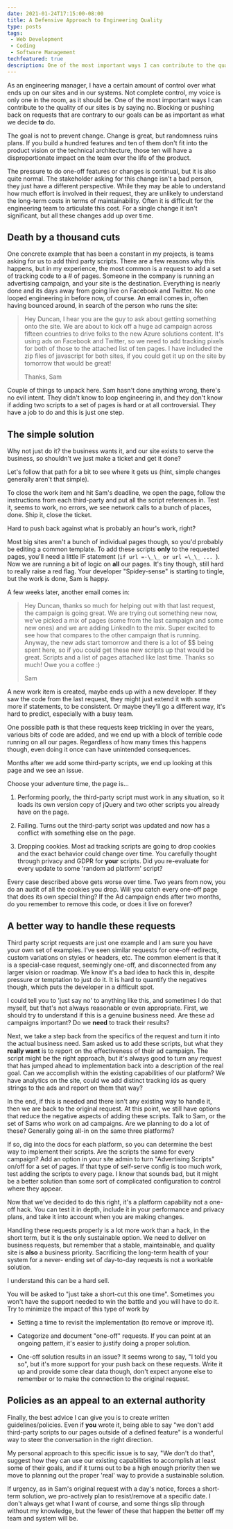 ```yaml
---
date: 2021-01-24T17:15:00-08:00
title: A Defensive Approach to Engineering Quality
type: posts
tags:
 - Web Development
 - Coding
 - Software Management
techfeatured: true
description: One of the most important ways I can contribute to the quality of our sites is by saying no.
---
```

As an engineering manager, I have a certain amount of control over what
ends up on our sites and in our systems. Not complete control, my voice
is only one in the room, as it should be. One of the most important ways
I can contribute to the quality of our sites is by saying no. Blocking
or pushing back on requests that are contrary to our goals can be as
important as what we decide **to** do.

The goal is not to prevent change. Change is great, but randomness ruins
plans. If you build a hundred features and ten of them don't fit into
the product vision or the technical architecture, those ten will have a
disproportionate impact on the team over the life of the product.

The pressure to do one-off features or changes is continual, but it is
also quite normal. The stakeholder asking for this change isn't a bad
person, they just have a different perspective. While they may be able
to understand how much effort is involved in their request, they are
unlikely to understand the long-term costs in terms of maintainability.
Often it is difficult for the engineering team to articulate this cost.
For a single change it isn\'t significant, but all these changes add up
over time.

## Death by a thousand cuts

One concrete example that has been a constant in my projects, is teams
asking for us to add third party scripts. There are a few reasons why
this happens, but in my experience, the most common is a request to add
a set of tracking code to a \# of pages. Someone in the company is
running an advertising campaign, and your site is the destination.
Everything is nearly done and its days away from going live on Facebook
and Twitter. No one looped engineering in before now, of course. An
email comes in, often having bounced around, in search of the person who
runs the site:

> Hey Duncan, I hear you are the guy to ask about getting something onto
> the site. We are about to kick off a huge ad campaign across fifteen
> countries to drive folks to the new Azure solutions content. It's
> using ads on Facebook and Twitter, so we need to add tracking pixels
> for both of those to the attached list of ten pages. I have included
> the zip files of javascript for both sites, if you could get it up on
> the site by tomorrow that would be great!
>
> Thanks, Sam

Couple of things to unpack here. Sam hasn\'t done anything wrong,
there\'s no evil intent. They didn\'t know to loop engineering in, and
they don\'t know if adding two scripts to a set of pages is hard or at
all controversial. They have a job to do and this is just one step.

## The simple solution

Why not just do it? the business wants it, and our site exists to serve
the business, so shouldn\'t we just make a ticket and get it done?

Let's follow that path for a bit to see where it gets us (hint, simple
changes generally aren\'t that simple).

To close the work item and hit Sam\'s deadline, we open the page, follow
the instructions from each third-party and put all the script references
in. Test it, seems to work, no errors, we see network calls to a bunch
of places, done. Ship it, close the ticket.

Hard to push back against what is probably an hour\'s work, right?

Most big sites aren\'t a bunch of individual pages though, so you\'d
probably be editing a common template. To add these scripts **only** to
the requested pages, you\'ll need a little IF statement (`if url =-\_\_
or url =\_\_ ... `). Now we are running a bit of logic on **all** our
pages. It\'s tiny though, still hard to really raise a red flag. Your
developer "Spidey-sense" is starting to tingle, but the work is done,
Sam is happy.

A few weeks later, another email comes in:

> Hey Duncan, thanks so much for helping out with that last request, the
> campaign is going great. We are trying out something new now, we've
> picked a mix of pages (some from the last campaign and some new ones)
> and we are adding LinkedIn to the mix. Super excited to see how that
> compares to the other campaign that is running. Anyway, the new ads
> start tomorrow and there is a lot of \$\$ being spent here, so if you
> could get these new scripts up that would be great. Scripts and a list
> of pages attached like last time. Thanks so much! Owe you a coffee :)
>
> Sam

A new work item is created, maybe ends up with a new developer. If they
saw the code from the last request, they might just extend it with some
more if statements, to be consistent. Or maybe they'll go a different
way, it's hard to predict, especially with a busy team.

One possible path is that these requests keep trickling in over the
years, various bits of code are added, and we end up with a block of
terrible code running on all our pages. Regardless of how many times
this happens though, even doing it once can have unintended
consequences.

Months after we add some third-party scripts, we end up looking at this
page and we see an issue.

Choose your adventure time, the page is\...

1. Performing poorly, the third-party script must work in any
   situation, so it loads its own version copy of jQuery and two other
   scripts you already have on the page.

2. Failing. Turns out the third-party script was updated and now has a
   conflict with something else on the page.

3. Dropping cookies. Most ad tracking scripts are going to drop cookies
   and the exact behavior could change over time. You carefully thought
   through privacy and GDPR for **your** scripts. Did you re-evaluate
   for every update to some 'random ad platform' script?

Every case described above gets worse over time. Two years from now, you
do an audit of all the cookies you drop. Will you catch every one-off
page that does its own special thing? If the Ad campaign ends after two
months, do you remember to remove this code, or does it live on forever?

## A better way to handle these requests

Third party script requests are just one example and I am sure you have
your own set of examples. I\'ve seen similar requests for one-off
redirects, custom variations on styles or headers, etc. The common
element is that it is a special-case request, seemingly one-off, and
disconnected from any larger vision or roadmap. We know it's a bad idea
to hack this in, despite pressure or temptation to just do it. It is
hard to quantify the negatives though, which puts the developer in a
difficult spot.

I could tell you to 'just say no' to anything like this, and sometimes I
do that myself, but that\'s not always reasonable or even appropriate.
First, we should try to understand if this is a genuine business need.
Are these ad campaigns important? Do we **need** to track their results?

Next, we take a step back from the specifics of the request and turn it
into the actual business need. Sam asked us to add these scripts, but
what they **really want** is to report on the effectiveness of their ad
campaign. The script might be the right approach, but it's always good
to turn any request that has jumped ahead to implementation back into a
description of the real goal. Can we accomplish within the existing
capabilities of our platform? We have analytics on the site, could we
add distinct tracking ids as query strings to the ads and report on them
that way?

In the end, if this is needed and there isn't any existing way to handle
it, then we are back to the original request. At this point, we still
have options that reduce the negative aspects of adding these scripts.
Talk to Sam, or the set of Sams who work on ad campaigns. Are we
planning to do a lot of these? Generally going all-in on the same three
platforms?

If so, dig into the docs for each platform, so you can determine the
best way to implement their scripts. Are the scripts the same for every
campaign? Add an option in your site admin to turn "Advertising Scripts"
on/off for a set of pages. If that type of self-serve config is too much
work, test adding the scripts to every page. I know that sounds bad, but
it might be a better solution than some sort of complicated
configuration to control where they appear.

Now that we\'ve decided to do this right, it's a platform capability not
a one-off hack. You can test it in depth, include it in your performance
and privacy plans, and take it into account when you are making changes.

Handling these requests properly is a lot more work than a hack, in the
short term, but it is the only sustainable option. We need to deliver on
business requests, but remember that a stable, maintainable, and quality
site is **also** a business priority. Sacrificing the long-term health
of your system for a never- ending set of day-to-day requests is not a
workable solution.

I understand this can be a hard sell.

You will be asked to "just take a short-cut this one time". Sometimes
you won\'t have the support needed to win the battle and you will have
to do it. Try to minimize the impact of this type of work by

- Setting a time to revisit the implementation (to remove or improve
  it).

- Categorize and document \"one-off\" requests. If you can point at an
  ongoing pattern, it's easier to justify doing a proper solution.

- One-off solution results in an issue? It seems wrong to say, \"I
  told you so\", but it's more support for your push back on these
  requests. Write it up and provide some clear data though, don\'t
  expect anyone else to remember or to make the connection to the
  original request.

## Policies as an appeal to an external authority

Finally, the best advice I can give you is to create written
guidelines/policies. Even if **you** wrote it, being able to say \"we
don\'t add third-party scripts to our pages outside of a defined
feature" is a wonderful way to steer the conversation in the right
direction.

My personal approach to this specific issue is to say, "We don't do
that", suggest how they can use our existing capabilities to accomplish
at least some of their goals, and if it turns out to be a high enough
priority then we move to planning out the proper 'real' way to provide a
sustainable solution.

If urgency, as in Sam\'s original request with a day's notice, forces a
short-term solution, we pro-actively plan to resist/remove at a specific
date. I don\'t always get what I want of course, and some things slip
through without my knowledge, but the fewer of these that happen the
better off my team and system will be.
